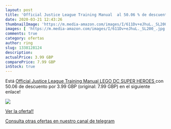 ```yaml
---
layout: post
title: 'Official Justice League Training Manual  al 50.06 % de descuento'
date: 2020-03-21 12:43:26
thumbnailImage: 'https://m.media-amazon.com/images/I/611Dv+eJhuL._SL200_.jpg'
images: [ 'https://m.media-amazon.com/images/I/611Dv+eJhuL._SL200_.jpg' ]
comments: true
category: ofertas
author: ring
slug: 1338128124
description:
actualPrice: 3.99 GBP
comparePrice: 7.99 GBP
inStock: true
---
```


Está [Official Justice League Training Manual  LEGO DC SUPER HEROES ](https://www.amazon.com/dp/1338128124/?tag=redken08-20) con 50.06 de descuento por 3.99 GBP (original: 7.99 GBP) en el siguiente enlace!

[![](https://m.media-amazon.com/images/I/611Dv+eJhuL._SL200_.jpg)](https://www.amazon.com/dp/1338128124/?tag=redken08-20)

[Ver la oferta!!](https://www.amazon.com/dp/1338128124/?tag=redken08-20)

[Consulta otras ofertas en nuestro canal de telegram](https://t.me/s/ofertas25)
